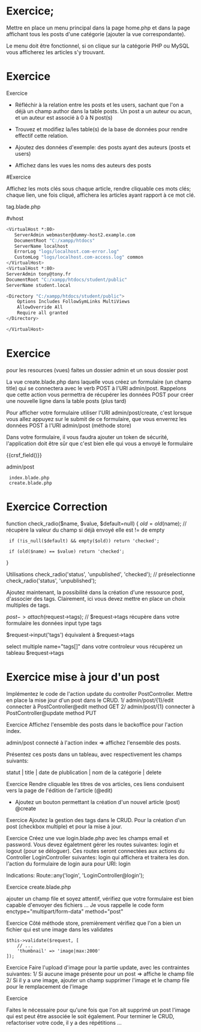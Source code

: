 # Exercice;

Mettre en place un menu principal dans la page home.php et dans la page affichant tous les posts d'une catégorie (ajouter la vue correspondante).

Le menu doit être fonctionnel, si on clique sur la catégorie PHP ou MySQL vous afficherez les articles s'y trouvant.

# Exercice

Exercice

- Réfléchir à la relation entre les posts et les users, sachant que l'on a déjà un champ author dans la table posts.
Un post a un auteur ou acun, et un auteur est associé à 0 à N post(s)

- Trouvez et modifiez la/les table(s) de la base de données pour rendre effectif cette relation.

- Ajoutez des données d'exemple: 
des posts ayant des auteurs (posts et users)

- Affichez dans les vues les noms des auteurs des posts

#Exercice 
 
 Affichez les mots clés sous chaque article, rendre cliquable ces mots clés; chaque lien, une fois cliqué, affichera les articles ayant rapport à ce mot clé.
 
 tag.blade.php
 
 #vhost
 ```bash
<VirtualHost *:80>
    ServerAdmin webmaster@dummy-host2.example.com
    DocumentRoot "C:/xampp/htdocs"
    ServerName localhost
    ErrorLog "logs/localhost.com-error.log"
    CustomLog "logs/localhost.com-access.log" common
</VirtualHost>
<VirtualHost *:80>
 ServerAdmin tony@tony.fr
 DocumentRoot "C:/xampp/htdocs/student/public"
 ServerName student.local
 
 <Directory "C:/xampp/htdocs/student/public">
     Options Includes FollowSymLinks MultiViews
     AllowOverride All
     Require all granted
 </Directory>

</VirtualHost>
 ```
 
 # Exercice
 
 pour les resources (vues) faites un dossier admin et un sous dossier post
 
 La vue create.blade.php dans laquelle vous créez un formulaire (un champ title) qui se connectera avec le verb POST à l'URI admin/post. Rappelons que cette action vous permettra de récupérer les données POST pour créer une nouvelle ligne dans la table posts (plus tard)
 
 Pour afficher votre formulaire utiliser l'URI admin/post/create, c'est lorsque vous allez appuyez sur le submit de ce formulaire, que vous enverrez les données POST à l'URI admin/post (méthode store)
 
 Dans votre formulaire, il vous faudra ajouter un token de sécurité, l'application doit être sûr que c'est bien elle qui vous a envoyé le formulaire
 
 <form>
 {{crsf_field()}}
 </form>
 
 admin/post
 
     index.blade.php
     create.blade.php
 
 # Exercice  Correction

 function check_radio($name, $value, $default=null)
 {
     $old = old($name); // récupère la valeur du champ si déjà envoyé elle est != de empty
 
     if (!is_null($default) && empty($old)) return 'checked';
 
     if (old($name) == $value) return 'checked';
 }
 
 
 Utilisations
 check_radio('status', 'unpublished', 'checked');  // préselectionne
 check_radio('status', 'unpublished');
 
 
 Ajoutez maintenant, la possibilité dans la création d'une ressource post, d'associer des tags. 
 Clairement, ici vous devez mettre en place un choix multiples de tags.
 
 
 $post->attach($request->tags);  // $request->tags récupère dans votre formulaire les données input type tags
 
 $request->input('tags') équivalent à $request->tags 
 
 select multiple name="tags[]"  dans votre controleur vous récupèrez un tableau $request->tags
 
 # Exercice mise à jour d'un post
 
 Implémentez le code de l'action update du controller PostController. Mettre en place la mise jour d'un post dans le CRUD.
 1/ admin/post/{1}/edit  connecter à PostController@edit method GET
 2/ admin/post/{1}  connecter à PostController@update method PUT
 
 Exercice
 Affichez l'ensemble des posts dans le backoffice pour l'action index.
 
 admin/post connecté à l'action index => affichez l'ensemble des posts.
 
 Présentez ces posts dans un tableau, avec respectivement les champs suivants:
 
 statut | title | date de plublication | nom de la catégorie |  delete 
 
 Exercice
 Rendre cliquable les titres de vos articles, ces liens conduisent vers la page de l'édition de l'article (@edit)
 
 - Ajoutez un bouton permettant la création d'un nouvel article (post) @create
 
 Exercice
 Ajoutez la gestion des tags dans le CRUD. Pour la création d'un post (checkbox multiple) et 
 pour la mise à jour.
 
 Exercice
 Créez une vue login.blade.php avec les champs email et password. Vous devez égaletment
 gérer les routes suivantes:
 login et logout (pour se déloguer). Ces routes seront connectées aux actions du
 Controller LoginController suivantes: login qui affichera et traitera les don.
 l'action du formulaire de login aura pour URI: login
 
 Indications:
 Route::any('login', 'LoginController@login'); 
 
 Exercice
 create.blade.php 
 
 ajouter un champ file et soyez attentif, vérifiez que votre formulaire est bien capable d'envoyer des fichiers ...
 Je vous rappelle le code 
 form enctype="multipart/form-data" method="post"
 
 Exercice
 Côté 
 méthode store, premièrement vérifiez que l'on a bien un fichier qui est une image dans les validates 
 
 	$this->validate($request, [
 		// ...
 		'thumbnail' => 'image|max:2000'
 	]);
 
 Exercice
 Faire l'upload d'image pour la partie update, avec les contraintes suivantes:
 1/ Si aucune image présente pour un post => affiche le champ file
 2/ Si il y a une image, ajouter un champ supprimer l'image et le champ file pour le remplacement de l'image
 
 
Exercice

Faites le nécessaire pour qu'une fois que l'on ait supprimé un post l'image qui est peut être associée
le soit également.
Pour terminer le CRUD, refactoriser votre code, il y a des répétitions ...
 
 
 
 
 
 
 
 
 
 
 